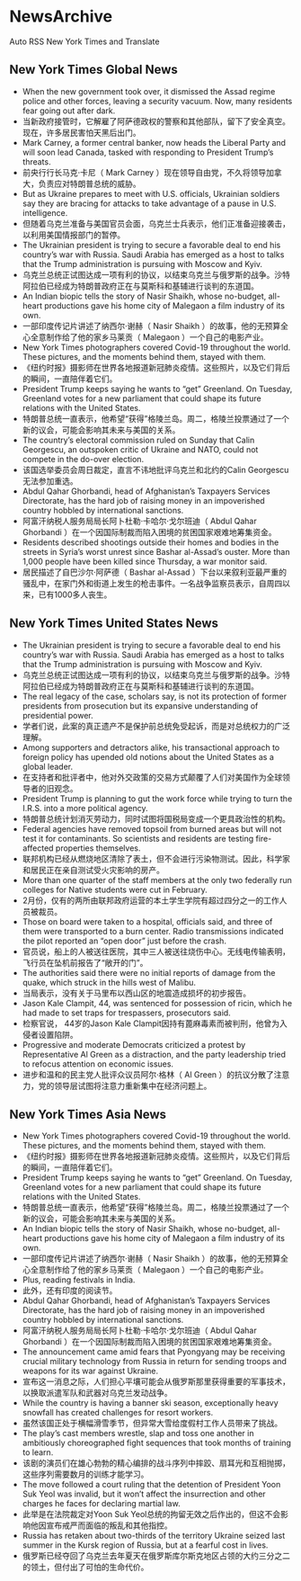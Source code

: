 # NewsArchive
Auto RSS New York Times and Translate

## New York Times Global News
* When the new government took over, it dismissed the Assad regime police and other forces, leaving a security vacuum. Now, many residents fear going out after dark.
* 当新政府接管时，它解雇了阿萨德政权的警察和其他部队，留下了安全真空。现在，许多居民害怕天黑后出门。
* Mark Carney, a former central banker, now heads the Liberal Party and will soon lead Canada, tasked with responding to President Trump’s threats.
* 前央行行长马克·卡尼（ Mark Carney ）现在领导自由党，不久将领导加拿大，负责应对特朗普总统的威胁。
* But as Ukraine prepares to meet with U.S. officials, Ukrainian soldiers say they are bracing for attacks to take advantage of a pause in U.S. intelligence.
* 但随着乌克兰准备与美国官员会面，乌克兰士兵表示，他们正准备迎接袭击，以利用美国情报部门的暂停。
* The Ukrainian president is trying to secure a favorable deal to end his country’s war with Russia. Saudi Arabia has emerged as a host to talks that the Trump administration is pursuing with Moscow and Kyiv.
* 乌克兰总统正试图达成一项有利的协议，以结束乌克兰与俄罗斯的战争。沙特阿拉伯已经成为特朗普政府正在与莫斯科和基辅进行谈判的东道国。
* An Indian biopic tells the story of Nasir Shaikh, whose no-budget, all-heart productions gave his home city of Malegaon a film industry of its own.
* 一部印度传记片讲述了纳西尔·谢赫（ Nasir Shaikh ）的故事，他的无预算全心全意制作给了他的家乡马莱贡（ Malegaon ）一个自己的电影产业。
* New York Times photographers covered Covid-19 throughout the world. These pictures, and the moments behind them, stayed with them.
* 《纽约时报》摄影师在世界各地报道新冠肺炎疫情。这些照片，以及它们背后的瞬间，一直陪伴着它们。
* President Trump keeps saying he wants to “get” Greenland. On Tuesday, Greenland votes for a new parliament that could shape its future relations with the United States.
* 特朗普总统一直表示，他希望“获得”格陵兰岛。周二，格陵兰投票通过了一个新的议会，可能会影响其未来与美国的关系。
* The country’s electoral commission ruled on Sunday that Calin Georgescu, an outspoken critic of Ukraine and NATO, could not compete in the do-over election.
* 该国选举委员会周日裁定，直言不讳地批评乌克兰和北约的Calin Georgescu无法参加重选。
* Abdul Qahar Ghorbandi, head of Afghanistan’s Taxpayers Services Directorate, has the hard job of raising money in an impoverished country hobbled by international sanctions.
* 阿富汗纳税人服务局局长阿卜杜勒·卡哈尔·戈尔班迪（ Abdul Qahar Ghorbandi ）在一个因国际制裁而陷入困境的贫困国家艰难地筹集资金。
* Residents described shootings outside their homes and bodies in the streets in Syria’s worst unrest since Bashar al-Assad’s ouster. More than 1,000 people have been killed since Thursday, a war monitor said.
* 居民描述了自巴沙尔·阿萨德（ Bashar al-Assad ）下台以来叙利亚最严重的骚乱中，在家门外和街道上发生的枪击事件。一名战争监察员表示，自周四以来，已有1000多人丧生。

## New York Times United States News
* The Ukrainian president is trying to secure a favorable deal to end his country’s war with Russia. Saudi Arabia has emerged as a host to talks that the Trump administration is pursuing with Moscow and Kyiv.
* 乌克兰总统正试图达成一项有利的协议，以结束乌克兰与俄罗斯的战争。沙特阿拉伯已经成为特朗普政府正在与莫斯科和基辅进行谈判的东道国。
* The real legacy of the case, scholars say, is not its protection of former presidents from prosecution but its expansive understanding of presidential power.
* 学者们说，此案的真正遗产不是保护前总统免受起诉，而是对总统权力的广泛理解。
* Among supporters and detractors alike, his transactional approach to foreign policy has upended old notions about the United States as a global leader.
* 在支持者和批评者中，他对外交政策的交易方式颠覆了人们对美国作为全球领导者的旧观念。
* President Trump is planning to gut the work force while trying to turn the I.R.S. into a more political agency.
* 特朗普总统计划消灭劳动力，同时试图将国税局变成一个更具政治性的机构。
* Federal agencies have removed topsoil from burned areas but will not test it for contaminants. So scientists and residents are testing fire-affected properties themselves.
* 联邦机构已经从燃烧地区清除了表土，但不会进行污染物测试。因此，科学家和居民正在亲自测试受火灾影响的房产。
* More than one quarter of the staff members at the only two federally run colleges for Native students were cut in February.
* 2月份，仅有的两所由联邦政府运营的本土学生学院有超过四分之一的工作人员被裁员。
* Those on board were taken to a hospital, officials said, and three of them were transported to a burn center. Radio transmissions indicated the pilot reported an “open door” just before the crash.
* 官员说，船上的人被送往医院，其中三人被送往烧伤中心。无线电传输表明，飞行员在坠机前报告了“敞开的门”。
* The authorities said there were no initial reports of damage from the quake, which struck in the hills west of Malibu.
* 当局表示，没有关于马里布以西山区的地震造成损坏的初步报告。
* Jason Kale Clampit, 44, was sentenced for possession of ricin, which he had made to set traps for trespassers, prosecutors said.
* 检察官说， 44岁的Jason Kale Clampit因持有蓖麻毒素而被判刑，他曾为入侵者设置陷阱。
* Progressive and moderate Democrats criticized a protest by Representative Al Green as a distraction, and the party leadership tried to refocus attention on economic issues.
* 进步和温和的民主党人批评众议员阿尔·格林（ Al Green ）的抗议分散了注意力，党的领导层试图将注意力重新集中在经济问题上。

## New York Times Asia News
* New York Times photographers covered Covid-19 throughout the world. These pictures, and the moments behind them, stayed with them.
* 《纽约时报》摄影师在世界各地报道新冠肺炎疫情。这些照片，以及它们背后的瞬间，一直陪伴着它们。
* President Trump keeps saying he wants to “get” Greenland. On Tuesday, Greenland votes for a new parliament that could shape its future relations with the United States.
* 特朗普总统一直表示，他希望“获得”格陵兰岛。周二，格陵兰投票通过了一个新的议会，可能会影响其未来与美国的关系。
* An Indian biopic tells the story of Nasir Shaikh, whose no-budget, all-heart productions gave his home city of Malegaon a film industry of its own.
* 一部印度传记片讲述了纳西尔·谢赫（ Nasir Shaikh ）的故事，他的无预算全心全意制作给了他的家乡马莱贡（ Malegaon ）一个自己的电影产业。
* Plus, reading festivals in India.
* 此外，还有印度的阅读节。
* Abdul Qahar Ghorbandi, head of Afghanistan’s Taxpayers Services Directorate, has the hard job of raising money in an impoverished country hobbled by international sanctions.
* 阿富汗纳税人服务局局长阿卜杜勒·卡哈尔·戈尔班迪（ Abdul Qahar Ghorbandi ）在一个因国际制裁而陷入困境的贫困国家艰难地筹集资金。
* The announcement came amid fears that Pyongyang may be receiving crucial military technology from Russia in return for sending troops and weapons for its war against Ukraine.
* 宣布这一消息之际，人们担心平壤可能会从俄罗斯那里获得重要的军事技术，以换取派遣军队和武器对乌克兰发动战争。
* While the country is having a banner ski season, exceptionally heavy snowfall has created challenges for resort workers.
* 虽然该国正处于横幅滑雪季节，但异常大雪给度假村工作人员带来了挑战。
* The play’s cast members wrestle, slap and toss one another in ambitiously choreographed fight sequences that took months of training to learn.
* 该剧的演员们在雄心勃勃的精心编排的战斗序列中摔跤、扇耳光和互相抛掷，这些序列需要数月的训练才能学习。
* The move followed a court ruling that the detention of President Yoon Suk Yeol was invalid, but it won’t affect the insurrection and other charges he faces for declaring martial law.
* 此举是在法院裁定对Yoon Suk Yeol总统的拘留无效之后作出的，但这不会影响他因宣布戒严而面临的叛乱和其他指控。
* Russia has retaken about two-thirds of the territory Ukraine seized last summer in the Kursk region of Russia, but at a fearful cost in lives.
* 俄罗斯已经夺回了乌克兰去年夏天在俄罗斯库尔斯克地区占领的大约三分之二的领土，但付出了可怕的生命代价。

